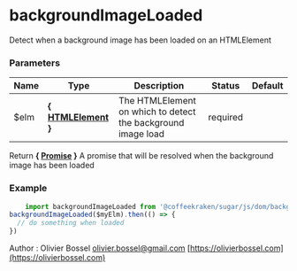 # backgroundImageLoaded

Detect when a background image has been loaded on an HTMLElement


### Parameters
Name  |  Type  |  Description  |  Status  |  Default
------------  |  ------------  |  ------------  |  ------------  |  ------------
$elm  |  **{ [HTMLElement](https://developer.mozilla.org/fr/docs/Web/API/HTMLElement) }**  |  The HTMLElement on which to detect the background image load  |  required  |

Return **{ [Promise](https://developer.mozilla.org/fr/docs/Web/JavaScript/Reference/Objets_globaux/Promise) }** A promise that will be resolved when the background image has been loaded

### Example
```js
	import backgroundImageLoaded from '@coffeekraken/sugar/js/dom/backgroundImageLoaded'
backgroundImageLoaded($myElm).then(() => {
  // do something when loaded
})
```
Author : Olivier Bossel [olivier.bossel@gmail.com](mailto:olivier.bossel@gmail.com) [https://olivierbossel.com](https://olivierbossel.com)